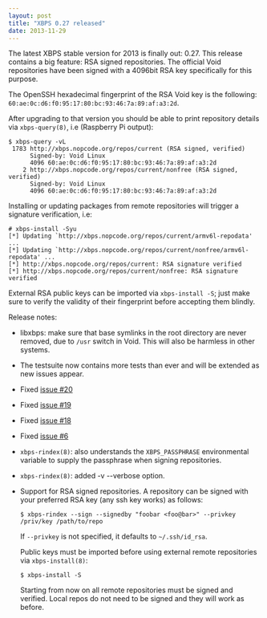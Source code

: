 ```yaml
---
layout: post
title: "XBPS 0.27 released"
date: 2013-11-29
---
```


The latest XBPS stable version for 2013 is finally out: 0.27. This release contains
a big feature: RSA signed repositories. The official Void repositories have been
signed with a 4096bit RSA key specifically for this purpose.

The OpenSSH hexadecimal fingerprint of the RSA Void key is the following:
`60:ae:0c:d6:f0:95:17:80:bc:93:46:7a:89:af:a3:2d`.

After upgrading to that version you should be able to print repository details
via `xbps-query(8)`, i.e (Raspberry Pi output):


```
$ xbps-query -vL
 1783 http://xbps.nopcode.org/repos/current (RSA signed, verified)
      Signed-by: Void Linux
      4096 60:ae:0c:d6:f0:95:17:80:bc:93:46:7a:89:af:a3:2d
    2 http://xbps.nopcode.org/repos/current/nonfree (RSA signed, verified)
      Signed-by: Void Linux
      4096 60:ae:0c:d6:f0:95:17:80:bc:93:46:7a:89:af:a3:2d
```

Installing or updating packages from remote repositories will trigger a signature
verification, i.e:

```
# xbps-install -Syu
[*] Updating `http://xbps.nopcode.org/repos/current/armv6l-repodata' ...
[*] Updating `http://xbps.nopcode.org/repos/current/nonfree/armv6l-repodata' ...
[*] http://xbps.nopcode.org/repos/current: RSA signature verified
[*] http://xbps.nopcode.org/repos/current/nonfree: RSA signature verified
```

External RSA public keys can be imported via `xbps-install -S`; just make sure to verify
the validity of their fingerprint before accepting them blindly.

Release notes:

 - libxbps: make sure that base symlinks in the root directory are never removed,
   due to `/usr` switch in Void. This will also be harmless in other systems.

 - The testsuite now contains more tests than ever and will be extended as new
   issues appear.

 - Fixed [issue #20](https://github.com/voidlinux/xbps/issues/20)

 - Fixed [issue #19](https://github.com/voidlinux/xbps/issues/19)

 - Fixed [issue #18](https://github.com/voidlinux/xbps/issues/18)

 - Fixed [issue #6](https://github.com/voidlinux/xbps/issues/6)

 - `xbps-rindex(8)`: also understands the `XBPS_PASSPHRASE` environmental variable to
   supply the passphrase when signing repositories.

 - `xbps-rindex(8)`: added -v --verbose option.

 - Support for RSA signed repositories. A repository can be signed with your
   preferred RSA key (any ssh key works) as follows:

      `$ xbps-rindex --sign --signedby "foobar <foo@bar>" --privkey /priv/key /path/to/repo`

   If `--privkey` is not specified, it defaults to `~/.ssh/id_rsa`.

   Public keys must be imported before using external remote repositories via `xbps-install(8)`:

      `$ xbps-install -S`

   Starting from now on all remote repositories must be signed and verified.
   Local repos do not need to be signed and they will work as before.

